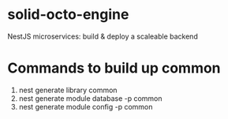 # solid-octo-engine
NestJS microservices: build &amp; deploy a scaleable backend


# Commands to build up common
1. nest generate library common
2. nest generate module database -p common
3. nest generate module config -p common